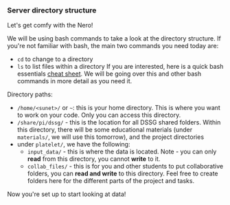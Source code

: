 ### Server directory structure

Let's get comfy with the Nero!

We will be using bash commands to take a look at the directory structure. If you're not familiar with bash, the main two commands you need today are:
   * `cd` to change to a directory
   * `ls` to list files within a directory
If you are interested, here is a quick bash essentials [cheat sheet](https://gist.github.com/raineorshine/9898350#file-bash-essentials-sh). We will be going over this and other bash commands in more detail as you need it.

Directory paths:
 * `/home/<sunet>/` or `~`: this is your home directory. This is where you want to work on your code. Only you can access this directory.
 * `/share/pi/dssg/` - this is the location for all DSSG shared folders. Within this directory, there will be some educational materials (under `materials/`, we will use this tomorrow), and the project directories
  * under `platelet/`, we have the following:
      - `input_data/` - this is where the data is located. Note - you can only **read** from this directory, you cannot **write** to it.
      - `collab_files/` - this is for you and other students to put collaborative folders, you can **read and write** to this directory. Feel free to create folders here for the different parts of the project and tasks.
      

Now you're set up to start looking at data!